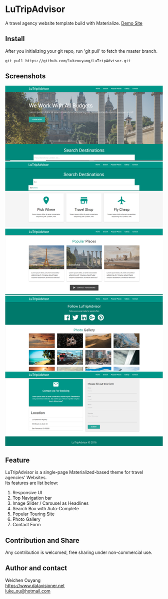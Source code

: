 # LuTripAdvisor
A travel agency website template build with Materialize. [Demo Site](https://lukeouyang.github.io/LuTripAdvisor/)

## Install
After you initializing your git repo, run 'git pull' to fetch the master branch.
```shell
git pull https://github.com/lukeouyang/LuTripAdvisor.git
```
## Screenshots
![Screenshot-1](https://raw.githubusercontent.com/lukeouyang/LuTripAdvisor/master/img/LuTripAdvisor-1.png)
![Screenshot-2](https://raw.githubusercontent.com/lukeouyang/LuTripAdvisor/master/img/LuTripAdvisor-2.png)
![Screenshot-3](https://raw.githubusercontent.com/lukeouyang/LuTripAdvisor/master/img/LuTripAdvisor-3.png)
![Screenshot-4](https://raw.githubusercontent.com/lukeouyang/LuTripAdvisor/master/img/LuTripAdvisor-4.png)
![Screenshot-5](https://raw.githubusercontent.com/lukeouyang/LuTripAdvisor/master/img/LuTripAdvisor-5.png)
## Feature
LuTripAdvisor is a single-page Materialized-based theme for travel agencies' Websites.  
Its features are list below:  

1. Responsive UI
2. Top Navigation bar
3. Image Slider / Carousel as Headlines
4. Search Box with Auto-Complete
5. Popular Touring Site
6. Photo Gallery
7. Contact Form

## Contribution and Share
Any contribution is welcomed, free sharing under non-commercial use.

## Author and contact
Weichen Ouyang  
<https://www.datavisioner.net>  
<luke_ou@hotmail.com>  

